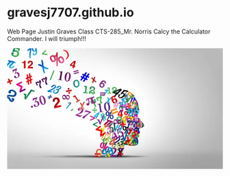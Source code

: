# gravesj7707.github.io

Web Page
Justin Graves
Class CTS-285_Mr. Norris
Calcy the Calculator Commander.
I will triumph!!! 
<link rel="stylesheet" type="text/css" href="style.css">
<img src="mathpic.jpg">
